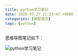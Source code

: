 ```yaml
---
title: python学习笔记
date: 2020-07-27 21:23:47 +0800
categories: [编程语言]
tags: [python]
---
```


思维导图笔记如下：

![python学习笔记](../_site/assets/img/posts/20200727/python学习笔记.svg)